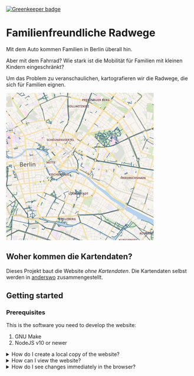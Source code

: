 [![Greenkeeper badge](https://badges.greenkeeper.io/awendt/familienradwege-website.svg)](https://greenkeeper.io/)

# Familienfreundliche Radwege

Mit dem Auto kommen Familien in Berlin überall hin.

Aber mit dem Fahrrad? Wie stark ist die Mobilität für Familien mit kleinen Kindern eingeschränkt?

Um das Problem zu veranschaulichen, kartografieren wir die Radwege,
die sich für Familien eignen.

[![Kartenausschnitt](images/map.jpg)](https://www.familienradwege.de)

## Woher kommen die Kartendaten?

Dieses Projekt baut die Website _ohne Kartendaten_.
Die Kartendaten selbst werden in [anderswo](https://github.com/awendt/familienradwege) zusammengestellt.

## Getting started

### Prerequisites

This is the software you need to develop the website:

1. GNU Make
2. NodeJS v10 or newer

<details>
<summary>How do I create a local copy of the website?</summary>

Run the following command:

```
$ make all
```

This will do the following:

1. Install project dependencies (into `node_modules`)
2. Download map data
3. Create all HTML and all referenced files (images, CSS) into the sub-directory `website/`

This project uses [Parcel](https://parceljs.org/) because it's fast and
does not require any configuration.

</details>

<details>
<summary>How can I view the website?</summary>

If you have Ruby installed:

```
$ ruby -run -e httpd website/ -p 1234
```

Unfortunately, Node does not offer something like this out-of-the-box.
You might want to check the
[Big list of http static server one-liners](https://gist.github.com/willurd/5720255).
Then point your browser to http://localhost:1234 (change port if necessary).

</details>

<details>
<summary>How do I see changes immediately in the browser?</summary>

Run Parcel in watch mode instead:

```
npx parcel watch index.html berlin/index.html --out-dir website
```

</details>
